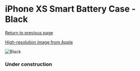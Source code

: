 # iPhone XS Smart Battery Case - Black

[Return to previous page](/iphone_x)

[High-resolution image from Apple](https://store.storeimages.cdn-apple.com/8756/as-images.apple.com/is/MRXK2?wid=4500&hei=4500&fmt=png)

<div style="width: 384px"><img src="/everypreview/MRXK2.png" alt="Black"></div>

### Under construction
